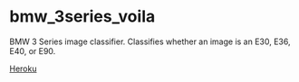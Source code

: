 # bmw_3series_voila
BMW 3 Series image classifier. 
Classifies whether an image is an E30, E36, E40, or E90.

[Heroku](https://bmwapp.herokuapp.com/)
